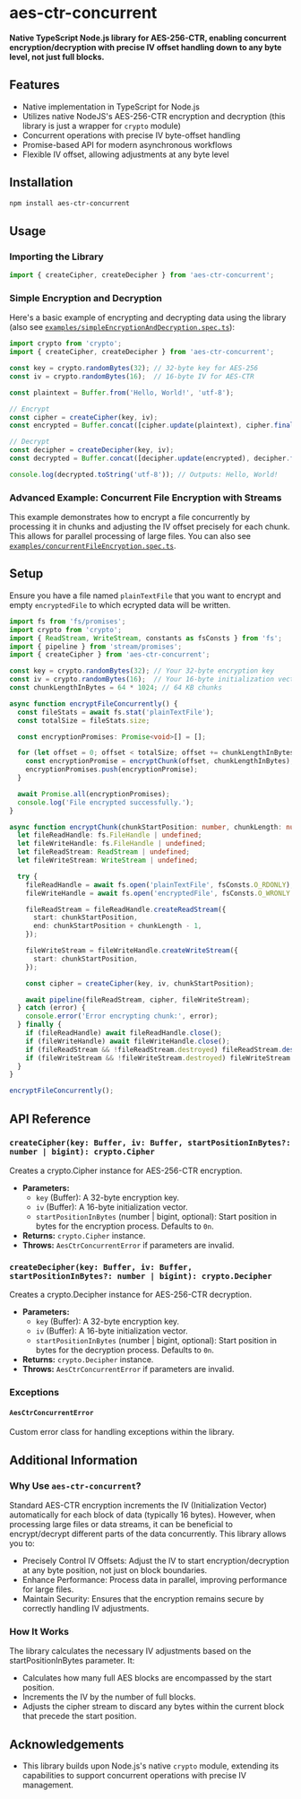 # aes-ctr-concurrent

**Native TypeScript Node.js library for AES-256-CTR, enabling concurrent encryption/decryption with precise IV offset handling down to any byte level, not just full blocks.**

## Features

- Native implementation in TypeScript for Node.js
- Utilizes native NodeJS's AES-256-CTR encryption and decryption (this library is just a wrapper for `crypto` module)
- Concurrent operations with precise IV byte-offset handling
- Promise-based API for modern asynchronous workflows
- Flexible IV offset, allowing adjustments at any byte level

## Installation

```bash
npm install aes-ctr-concurrent
```

## Usage

### Importing the Library

```typescript
import { createCipher, createDecipher } from 'aes-ctr-concurrent';
```

### Simple Encryption and Decryption

Here's a basic example of encrypting and decrypting data using the library (also see [`examples/simpleEncryptionAndDecryption.spec.ts`](https://github.com/Rychu-Pawel/aes-ctr-concurrent/blob/master/examples/simpleEncryptionAndDecryption.spec.ts)):

```typescript
import crypto from 'crypto';
import { createCipher, createDecipher } from 'aes-ctr-concurrent';

const key = crypto.randomBytes(32); // 32-byte key for AES-256
const iv = crypto.randomBytes(16);  // 16-byte IV for AES-CTR

const plaintext = Buffer.from('Hello, World!', 'utf-8');

// Encrypt
const cipher = createCipher(key, iv);
const encrypted = Buffer.concat([cipher.update(plaintext), cipher.final()]);

// Decrypt
const decipher = createDecipher(key, iv);
const decrypted = Buffer.concat([decipher.update(encrypted), decipher.final()]);

console.log(decrypted.toString('utf-8')); // Outputs: Hello, World!
```

### Advanced Example: Concurrent File Encryption with Streams

This example demonstrates how to encrypt a file concurrently by processing it in chunks and adjusting the IV offset precisely for each chunk. This allows for parallel processing of large files. You can also see [`examples/concurrentFileEncryption.spec.ts`](https://github.com/Rychu-Pawel/aes-ctr-concurrent/blob/master/examples/concurrentFileEncryption.spec.ts).

## Setup

Ensure you have a file named `plainTextFile` that you want to encrypt and empty `encryptedFile` to which ecrypted data will be written.

```typescript
import fs from 'fs/promises';
import crypto from 'crypto';
import { ReadStream, WriteStream, constants as fsConsts } from 'fs';
import { pipeline } from 'stream/promises';
import { createCipher } from 'aes-ctr-concurrent';

const key = crypto.randomBytes(32); // Your 32-byte encryption key
const iv = crypto.randomBytes(16);  // Your 16-byte initialization vector
const chunkLengthInBytes = 64 * 1024; // 64 KB chunks

async function encryptFileConcurrently() {
  const fileStats = await fs.stat('plainTextFile');
  const totalSize = fileStats.size;

  const encryptionPromises: Promise<void>[] = [];

  for (let offset = 0; offset < totalSize; offset += chunkLengthInBytes) {
    const encryptionPromise = encryptChunk(offset, chunkLengthInBytes);
    encryptionPromises.push(encryptionPromise);
  }

  await Promise.all(encryptionPromises);
  console.log('File encrypted successfully.');
}

async function encryptChunk(chunkStartPosition: number, chunkLength: number): Promise<void> {
  let fileReadHandle: fs.FileHandle | undefined;
  let fileWriteHandle: fs.FileHandle | undefined;
  let fileReadStream: ReadStream | undefined;
  let fileWriteStream: WriteStream | undefined;

  try {
    fileReadHandle = await fs.open('plainTextFile', fsConsts.O_RDONLY);
    fileWriteHandle = await fs.open('encryptedFile', fsConsts.O_WRONLY | fsConsts.O_CREAT);

    fileReadStream = fileReadHandle.createReadStream({
      start: chunkStartPosition,
      end: chunkStartPosition + chunkLength - 1,
    });

    fileWriteStream = fileWriteHandle.createWriteStream({
      start: chunkStartPosition,
    });

    const cipher = createCipher(key, iv, chunkStartPosition);

    await pipeline(fileReadStream, cipher, fileWriteStream);
  } catch (error) {
    console.error('Error encrypting chunk:', error);
  } finally {
    if (fileReadHandle) await fileReadHandle.close();
    if (fileWriteHandle) await fileWriteHandle.close();
    if (fileReadStream && !fileReadStream.destroyed) fileReadStream.destroy();
    if (fileWriteStream && !fileWriteStream.destroyed) fileWriteStream.destroy();
  }
}

encryptFileConcurrently();
```

## API Reference

### `createCipher(key: Buffer, iv: Buffer, startPositionInBytes?: number | bigint): crypto.Cipher`

Creates a crypto.Cipher instance for AES-256-CTR encryption.

* **Parameters:**
  * `key` (Buffer): A 32-byte encryption key.
  * `iv` (Buffer): A 16-byte initialization vector.
  * `startPositionInBytes` (number | bigint, optional): Start position in bytes for the encryption process. Defaults to `0n`.
* **Returns:** `crypto.Cipher` instance.
* **Throws:** `AesCtrConcurrentError` if parameters are invalid.

### `createDecipher(key: Buffer, iv: Buffer, startPositionInBytes?: number | bigint): crypto.Decipher`

Creates a crypto.Decipher instance for AES-256-CTR decryption.

* **Parameters:**
  * `key` (Buffer): A 32-byte encryption key.
  * `iv` (Buffer): A 16-byte initialization vector.
  * `startPositionInBytes` (number | bigint, optional): Start position in bytes for the decryption process. Defaults to `0n`.
* **Returns:** `crypto.Decipher` instance.
* **Throws:** `AesCtrConcurrentError` if parameters are invalid.

### Exceptions

#### `AesCtrConcurrentError`

Custom error class for handling exceptions within the library.

## Additional Information

### Why Use `aes-ctr-concurrent`?

Standard AES-CTR encryption increments the IV (Initialization Vector) automatically for each block of data (typically 16 bytes). However, when processing large files or data streams, it can be beneficial to encrypt/decrypt different parts of the data concurrently. This library allows you to:
* Precisely Control IV Offsets: Adjust the IV to start encryption/decryption at any byte position, not just on block boundaries.
* Enhance Performance: Process data in parallel, improving performance for large files.
* Maintain Security: Ensures that the encryption remains secure by correctly handling IV adjustments.

### How It Works

The library calculates the necessary IV adjustments based on the startPositionInBytes parameter. It:
* Calculates how many full AES blocks are encompassed by the start position.
* Increments the IV by the number of full blocks.
* Adjusts the cipher stream to discard any bytes within the current block that precede the start position.

## Acknowledgements

* This library builds upon Node.js's native `crypto` module, extending its capabilities to support concurrent operations with precise IV management.